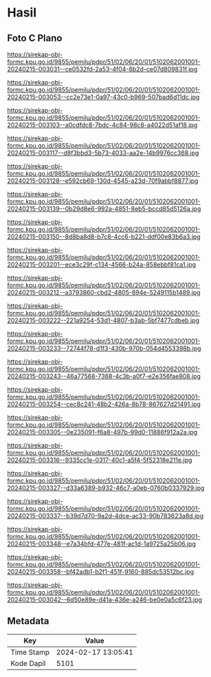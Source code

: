 # Hasil

## Foto C Plano

https://sirekap-obj-formc.kpu.go.id/9855/pemilu/pdpr/51/02/06/20/01/5102062001001-20240215-003031--ce0532fd-2a53-4f04-8b2d-ce07d809831f.jpg

https://sirekap-obj-formc.kpu.go.id/9855/pemilu/pdpr/51/02/06/20/01/5102062001001-20240215-003053--cc2e73e1-0a97-43c0-b969-507bad6d11dc.jpg

https://sirekap-obj-formc.kpu.go.id/9855/pemilu/pdpr/51/02/06/20/01/5102062001001-20240215-003103--a0cdfdc8-7bdc-4c84-98c8-a4022d51af18.jpg

https://sirekap-obj-formc.kpu.go.id/9855/pemilu/pdpr/51/02/06/20/01/5102062001001-20240215-003117--d8f3bbd3-5b73-4033-aa2e-14b9976cc368.jpg

https://sirekap-obj-formc.kpu.go.id/9855/pemilu/pdpr/51/02/06/20/01/5102062001001-20240215-003128--e592cb69-130d-4545-a23d-70f9abbf8877.jpg

https://sirekap-obj-formc.kpu.go.id/9855/pemilu/pdpr/51/02/06/20/01/5102062001001-20240215-003139--0b29d8e6-992a-4851-8eb5-bccd85d5126a.jpg

https://sirekap-obj-formc.kpu.go.id/9855/pemilu/pdpr/51/02/06/20/01/5102062001001-20240215-003150--8d8ba8d8-b7c8-4cc6-b221-ddf00e83b6a3.jpg

https://sirekap-obj-formc.kpu.go.id/9855/pemilu/pdpr/51/02/06/20/01/5102062001001-20240215-003201--ece3c29f-c134-4566-b24a-858ebbf81ca1.jpg

https://sirekap-obj-formc.kpu.go.id/9855/pemilu/pdpr/51/02/06/20/01/5102062001001-20240215-003212--a3793860-cbd2-4805-894e-5249115b1489.jpg

https://sirekap-obj-formc.kpu.go.id/9855/pemilu/pdpr/51/02/06/20/01/5102062001001-20240215-003222--221a9254-53d1-4807-b3ab-5bf7477cdbeb.jpg

https://sirekap-obj-formc.kpu.go.id/9855/pemilu/pdpr/51/02/06/20/01/5102062001001-20240215-003233--72744f78-d1f3-430b-970b-054d4553398b.jpg

https://sirekap-obj-formc.kpu.go.id/9855/pemilu/pdpr/51/02/06/20/01/5102062001001-20240215-003243--46a77568-7368-4c3b-a0f7-e2e356fae808.jpg

https://sirekap-obj-formc.kpu.go.id/9855/pemilu/pdpr/51/02/06/20/01/5102062001001-20240215-003254--cec8c241-48b2-426a-8b78-867627d21491.jpg

https://sirekap-obj-formc.kpu.go.id/9855/pemilu/pdpr/51/02/06/20/01/5102062001001-20240215-003305--0e235091-f6a8-497b-99d0-11886f912a2a.jpg

https://sirekap-obj-formc.kpu.go.id/9855/pemilu/pdpr/51/02/06/20/01/5102062001001-20240215-003316--9335cc1e-0317-40c1-a5f4-5f52318e211e.jpg

https://sirekap-obj-formc.kpu.go.id/9855/pemilu/pdpr/51/02/06/20/01/5102062001001-20240215-003327--d33a6389-b932-46c7-a0eb-0760b0337929.jpg

https://sirekap-obj-formc.kpu.go.id/9855/pemilu/pdpr/51/02/06/20/01/5102062001001-20240215-003337--b39d7d70-9a2d-4dce-ac33-90b783623a8d.jpg

https://sirekap-obj-formc.kpu.go.id/9855/pemilu/pdpr/51/02/06/20/01/5102062001001-20240215-003348--e7a34bfd-477e-481f-ac1d-1a9725a25b06.jpg

https://sirekap-obj-formc.kpu.go.id/9855/pemilu/pdpr/51/02/06/20/01/5102062001001-20240215-003358--bf42adb1-b2f1-451f-9160-885dc53512bc.jpg

https://sirekap-obj-formc.kpu.go.id/9855/pemilu/pdpr/51/02/06/20/01/5102062001001-20240215-003042--6d50e89e-d41a-436e-a246-be0e0a5c6f23.jpg


## Metadata

| Key        | Value               |
| ---------- | ------------------- |
| Time Stamp | 2024-02-17 13:05:41 |
| Kode Dapil | 5101                |



